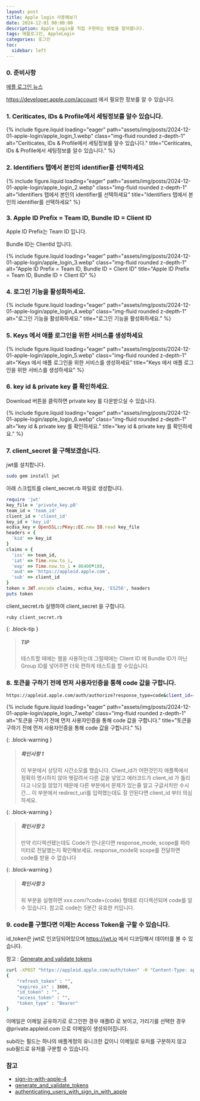 ```yaml
---
layout: post
title: Apple login 사용해보기
date: 2024-12-01 00:00:00
description: Apple Login을 직접 구현하는 방법을 알아봅니다.
tags: 애플로그인, AppleLogin
categories: 로그인
toc:
  sidebar: left
---
```


### 0. 준비사항

[애플 로그인 뉴스](https://developer.apple.com/kr/news/?id=09122019b)

https://developer.apple.com/account 에서 필요한 정보를 알 수 있습니다.

### 1. Ceriticates, IDs & Profile에서 세팅정보를 알수 있습니다.

{% include figure.liquid loading="eager" path="assets/img/posts/2024-12-01-apple-login/apple_login_1.webp" class="img-fluid rounded z-depth-1"
alt="Ceriticates, IDs & Profile에서 세팅정보를 알수 있습니다."
title="Ceriticates, IDs & Profile에서 세팅정보를 알수 있습니다."
%}

### 2. Identifiers 탭에서 본인의 identifier를 선택하세요

{% include figure.liquid loading="eager" path="assets/img/posts/2024-12-01-apple-login/apple_login_2.webp" class="img-fluid rounded z-depth-1"
alt="Identifiers 탭에서 본인의 identifier를 선택하세요"
title="Identifiers 탭에서 본인의 identifier를 선택하세요"
%}

### 3. Apple ID Prefix = Team ID, Bundle ID = Client ID

Apple ID Prefix는 Team ID 입니다.

Bundle ID는 ClientId 입니다.

{% include figure.liquid loading="eager" path="assets/img/posts/2024-12-01-apple-login/apple_login_3.webp" class="img-fluid rounded z-depth-1"
alt="Apple ID Prefix = Team ID, Bundle ID = Client ID"
title="Apple ID Prefix = Team ID, Bundle ID = Client ID"
%}

### 4. 로그인 기능을 활성화하세요.

{% include figure.liquid loading="eager" path="assets/img/posts/2024-12-01-apple-login/apple_login_4.webp" class="img-fluid rounded z-depth-1"
alt="로그인 기능을 활성화하세요."
title="로그인 기능을 활성화하세요."
%}

### 5. Keys 에서 애플 로그인을 위한 서비스를 생성하세요

{% include figure.liquid loading="eager" path="assets/img/posts/2024-12-01-apple-login/apple_login_5.webp" class="img-fluid rounded z-depth-1"
alt="Keys 에서 애플 로그인을 위한 서비스를 생성하세요"
title="Keys 에서 애플 로그인을 위한 서비스를 생성하세요"
%}

### 6. key id & private key 를 확인하세요.

Download 버튼을 클릭하면 private key 를 다운받으실 수 있습니다.

{% include figure.liquid loading="eager" path="assets/img/posts/2024-12-01-apple-login/apple_login_6.webp" class="img-fluid rounded z-depth-1"
alt="key id & private key 를 확인하세요."
title="key id & private key 를 확인하세요."
%}

### 7. client_secret 을 구해보겠습니다.

jwt를 설치합니다.

```bash
sudo gem install jwt
```

아래 스크립트를 client_secret.rb 파일로 생성합니다.

```ruby
require 'jwt'
key_file = 'private_key.p8'
team_id = 'team_id'
client_id = 'client_id'
key_id = 'key_id'
ecdsa_key = OpenSSL::PKey::EC.new IO.read key_file
headers = {
  'kid' => key_id
}
claims = {
  'iss' => team_id,
  'iat' => Time.now.to_i,
  'exp' => Time.now.to_i + 86400*180,
  'aud' => 'https://appleid.apple.com',
  'sub' => client_id
}
token = JWT.encode claims, ecdsa_key, 'ES256', headers
puts token
```

client_secret.rb 실행하여 client_secret 을 구합니다.

```bash
ruby client_secret.rb
```

{: .block-tip }

> ##### TIP
>
> 테스트할 때에는 웹을 사용하는데 그럴때에는 Client ID 에 Bundle ID가 아닌 Group ID를 넣어주면 더욱 편하게 테스트를 할 수있습니다.

### 8. 토큰을 구하기 전에 먼저 사용자인증을 통해 code 값을 구합니다.

```bash
https://appleid.apple.com/auth/authorize?response_type=code&client_id={client_id}&redirect_uri={redirect_uri}
```

{% include figure.liquid loading="eager" path="assets/img/posts/2024-12-01-apple-login/apple_login_7.webp" class="img-fluid rounded z-depth-1"
alt="토큰을 구하기 전에 먼저 사용자인증을 통해 code 값을 구합니다."
title="토큰을 구하기 전에 먼저 사용자인증을 통해 code 값을 구합니다."
%}

{: .block-warning }

> ##### 확인사항 1
>
> 이 부분에서 상당히 시간소모를 했습니다. Client_id가 어떤것인지 애플쪽에서 정확히 명시하지 않아 헷갈려서 다른 값을 넣었고 에러코드가 client_id 가 틀리다고 나오질 않았기 때문에 다른 부분에서 문제가 있는줄 알고 구글서치만 수시간…
> 이 부분에서 redirect_uri를 입력했는데도 잘 안된다면 client_id 부터 의심하세요.

{: .block-warning }

> ##### 확인사항 2
>
> 만약 리디렉션됐는데도 Code가 안나온다면 response_mode, scope를 파라미터로 전달했는지 확인해보세요. response_mode와 scope를 전달하면 code를 받을 수 없습니다

{: .block-warning }

> ##### 확인사항 3
>
> 위 부분을 실행하면 xxx.com/?code={code} 형태로 리디렉션되며 code를 알 수 있습니다. 참고로 code는 5분간 유효한 키입니다.

### 9. code를 구했다면 이제는 Access Token을 구할 수 있습니다.

id_token은 jwt로 인코딩되어있으며 https://jwt.io 에서 디코딩해서 데이터를 볼 수 있습니다.

참고 : [Generate and validate tokens](https://developer.apple.com/documentation/sign_in_with_apple/generate_and_validate_tokens?source=post_page-----a5b70fbf2f02--------------------------------)

```bash
curl -XPOST "https://appleid.apple.com/auth/token" -H "Content-Type: application/x-www-form-urlencoded" -d "client_id={client_id}&client_secret={client_secret}&grant_type=authorization_code&code={code}" | json_pp
{
    "refresh_token" : "",
    "expires_in" : 3600,
    "id_token" : "",
    "access_token" : "",
    "token_type" : "Bearer"
}
```

이메일은 이메일 공유하기로 로그인한 경우 애플ID 로 보이고, 가리기를 선택한 경우 @private.appleid.com 으로 이메일이 생성되어집니다.

sub라는 필드는 하나의 애플계정의 유니크한 값이니 이메일로 유저를 구분하지 않고 sub필드로 유저를 구분할 수 있습니다.

### 참고

- [sign-in-with-apple-4](https://sarunw.com/posts/sign-in-with-apple-4/)
- [generate_and_validate_tokens](https://developer.apple.com/documentation/sign_in_with_apple/generate_and_validate_tokens)
- [authenticating_users_with_sign_in_with_apple](https://developer.apple.com/documentation/sign_in_with_apple/sign_in_with_apple_rest_api/authenticating_users_with_sign_in_with_apple)
